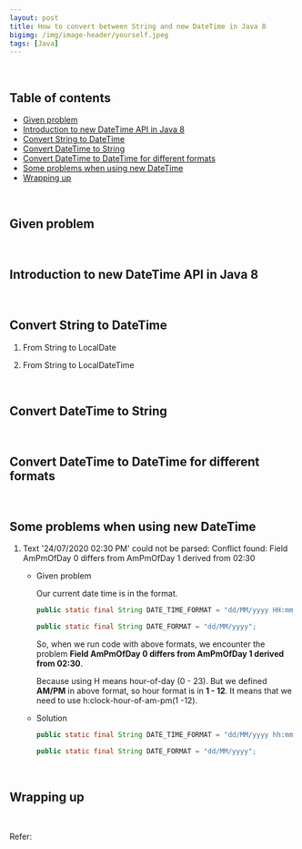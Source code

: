 ```yaml
---
layout: post
title: How to convert between String and new DateTime in Java 8
bigimg: /img/image-header/yourself.jpeg
tags: [Java]
---
```




<br>

## Table of contents
- [Given problem]()
- [Introduction to new DateTime API in Java 8](#introduction-to-new-datetime-api-in-java-8)
- [Convert String to DateTime](#convert-string-to-datetime)
- [Convert DateTime to String](#convert-datetime-to-string)
- [Convert DateTime to DateTime for different formats](#convert-datetime-to-datetime-for-different-formats)
- [Some problems when using new DateTime](#some-problems-when-using-new-datetime)
- [Wrapping up](#wrapping-up)


<br>

## Given problem






<br>

## Introduction to new DateTime API in Java 8






<br>

## Convert String to DateTime

1. From String to LocalDate



2. From String to LocalDateTime


<br>

## Convert DateTime to String




<br>

## Convert DateTime to DateTime for different formats




<br>

## Some problems when using new DateTime

1. Text '24/07/2020 02:30 PM' could not be parsed: Conflict found: Field AmPmOfDay 0 differs from AmPmOfDay 1 derived from 02:30

    - Given problem

        Our current date time is in the format.

        ```java
        public static final String DATE_TIME_FORMAT = "dd/MM/yyyy HH:mm a";

        public static final String DATE_FORMAT = "dd/MM/yyyy";
        ```

        So, when we run code with above formats, we encounter the problem **Field AmPmOfDay 0 differs from AmPmOfDay 1 derived from 02:30**.

        Because using H means hour-of-day (0 - 23). But we defined **AM/PM** in above format, so hour format is in **1 - 12**. It means that we need to use h:clock-hour-of-am-pm(1 -12).


    - Solution

        ```java
        public static final String DATE_TIME_FORMAT = "dd/MM/yyyy hh:mm a";

        public static final String DATE_FORMAT = "dd/MM/yyyy";
        ```


<br>

## Wrapping up




<br>

Refer:

[]()